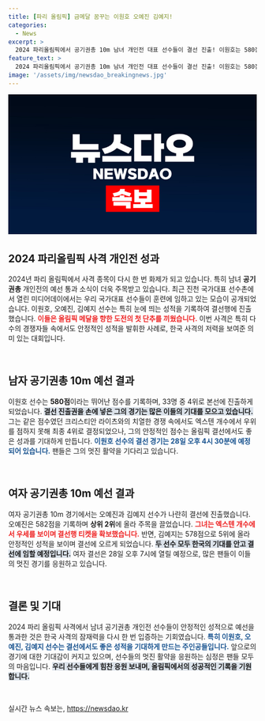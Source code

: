 ```yaml
---
title: [파리 올림픽] 금메달 꿈꾸는 이원호 오예진 김예지!
categories:
  - News
excerpt: >
  2024 파리올림픽에서 공기권총 10m 남녀 개인전 대표 선수들이 결선 진출! 이원호는 580점으로 4위, 오예진과 김예지도 안정적인 실력으로 2위와 5위로 본선에 올라 치열한 메달 경쟁을 예고한다.
feature_text: >
  2024 파리올림픽에서 공기권총 10m 남녀 개인전 대표 선수들이 결선 진출! 이원호는 580점으로 4위, 오예진과 김예지도 안정적인 실력으로 2위와 5위로 본선에 올라 치열한 메달 경쟁을 예고한다.
image: '/assets/img/newsdao_breakingnews.jpg'
---
```


<p><img src="/assets/img/newsdao_breakingnews.jpg" alt="pcversion 속보" /></p>

<h2 data-ke-size="size26">2024 파리올림픽 사격 개인전 성과</h2>

<p data-ke-size="size16">2024년 파리 올림픽에서 사격 종목이 다시 한 번 화제가 되고 있습니다. 특히 남녀 <b>공기권총</b> 개인전의 예선 통과 소식이 더욱 주목받고 있습니다. 최근 진천 국가대표 선수촌에서 열린 미디어데이에서는 우리 국가대표 선수들이 훈련에 임하고 있는 모습이 공개되었습니다. 이원호, 오예진, 김예지 선수는 특히 눈에 띄는 성적을 기록하여 결선행에 진출했습니다. <b><span style="color: #ee2323;">이들은 올림픽 메달을 향한 도전의 첫 단추를 끼웠습니다.</span></b> 이번 사격은 특히 다수의 경쟁자들 속에서도 안정적인 성적을 발휘한 사례로, 한국 사격의 저력을 보여준 의미 있는 대회입니다.</p>

<p data-ke-size="size16">&nbsp;</p>

<h2 data-ke-size="size26">남자 공기권총 10m 예선 결과</h2>

<p data-ke-size="size16">이원호 선수는 <b>580점</b>이라는 뛰어난 점수를 기록하며, 33명 중 4위로 본선에 진출하게 되었습니다. <b><span style="background-color: #21538527;">결선 진출권을 손에 넣은 그의 경기는 많은 이들의 기대를 모으고 있습니다.</span></b> 그는 같은 점수였던 크리스티안 라이츠와의 치열한 경쟁 속에서도 엑스텐 개수에서 우위를 점하지 못해 최종 4위로 결정되었으나, 그의 안정적인 점수는 올림픽 결선에서도 좋은 성과를 기대하게 만듭니다. <b><span style="color: #1a5490;">이원호 선수의 결선 경기는 28일 오후 4시 30분에 예정되어 있습니다.</span></b> 팬들은 그의 멋진 활약을 기다리고 있습니다.</p>

<p data-ke-size="size16">&nbsp;</p>

<h2 data-ke-size="size26">여자 공기권총 10m 예선 결과</h2>

<p data-ke-size="size16">여자 공기권총 10m 경기에서는 오예진과 김예지 선수가 나란히 결선에 진출했습니다. 오예진은 582점을 기록하며 <b>상위 2위</b>에 올라 주목을 끌었습니다. <b><span style="color: #ee2323;">그녀는 엑스텐 개수에서 우세를 보이며 결선행 티켓을 확보했습니다.</span></b> 반면, 김예지는 578점으로 5위에 올라 안정적인 성적을 보이며 결선에 오르게 되었습니다. <b><span style="background-color: #21538527;">두 선수 모두 한국의 기대를 안고 결선에 임할 예정입니다.</span></b> 여자 결선은 28일 오후 7시에 열릴 예정으로, 많은 팬들이 이들의 멋진 경기를 응원하고 있습니다.</p>

<p data-ke-size="size16">&nbsp;</p>

<h2 data-ke-size="size26">결론 및 기대</h2>

<p data-ke-size="size16">2024 파리 올림픽 사격에서 남녀 공기권총 개인전 선수들이 안정적인 성적으로 예선을 통과한 것은 한국 사격의 잠재력을 다시 한 번 입증하는 기회였습니다. <b><span style="color: #1a5490;">특히 이원호, 오예진, 김예지 선수는 결선에서도 좋은 성적을 기대하게 만드는 주인공들입니다.</span></b> 앞으로의 경기에 대한 기대감이 커지고 있으며, 선수들의 멋진 활약을 응원하는 심정은 팬들 모두의 마음입니다. <b><span style="background-color: #21538527;">우리 선수들에게 힘찬 응원 보내며, 올림픽에서의 성공적인 기록을 기원합니다.</span></b></p>

<p data-ke-size="size16">&nbsp;</p>
실시간 뉴스 속보는, <a href="https://newsdao.kr" rel="dofollow">https://newsdao.kr</a>


